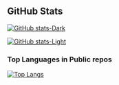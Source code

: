 ## GitHub Stats

[![GitHub stats-Dark](https://github-readme-stats.vercel.app/api?username=mezzode&show_icons=true&hide=stars&count_private=true&include_all_commits=true&show_icons=true&theme=dark&hide_title=true#gh-dark-mode-only)](https://github.com/anuraghazra/github-readme-stats#gh-dark-mode-only)

[![GitHub stats-Light](https://github-readme-stats.vercel.app/api?username=mezzode&show_icons=true&count_private=true&show_icons=true&theme=default#gh-light-mode-only)](https://github.com/anuraghazra/github-readme-stats#gh-light-mode-only)

### Top Languages in Public repos

[![Top Langs](https://github-readme-stats.vercel.app/api/top-langs/?username=mezzode&exclude_repo=StreamBase&theme=dark&hide_title=true)](https://github.com/anuraghazra/github-readme-stats)

<!--
**mezzode/mezzode** is a ✨ _special_ ✨ repository because its `README.md` (this file) appears on your GitHub profile.

Here are some ideas to get you started:

- 🔭 I’m currently working on ...
- 🌱 I’m currently learning ...
- 👯 I’m looking to collaborate on ...
- 🤔 I’m looking for help with ...
- 💬 Ask me about ...
- 📫 How to reach me: ...
- 😄 Pronouns: ...
- ⚡ Fun fact: ...
-->
